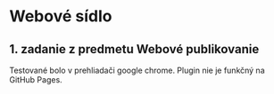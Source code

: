 # Webové sídlo

## 1. zadanie z predmetu Webové publikovanie

Testované bolo v prehliadači google chrome.
Plugin nie je funkčný na GitHub Pages.